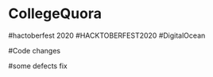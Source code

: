 
# CollegeQuora




#hactoberfest 2020
#HACKTOBERFEST2020
#DigitalOcean



#Code changes



#some defects fix
